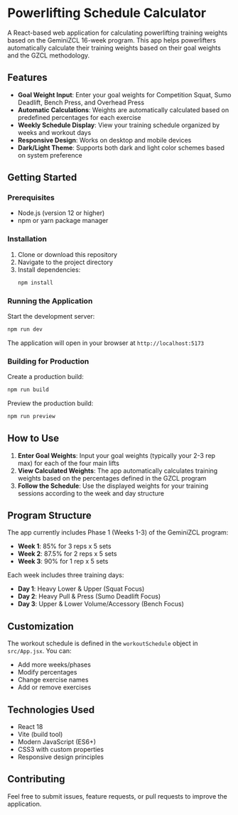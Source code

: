# Powerlifting Schedule Calculator

A React-based web application for calculating powerlifting training weights based on the GeminiZCL 16-week program. This app helps powerlifters automatically calculate their training weights based on their goal weights and the GZCL methodology.

## Features

- **Goal Weight Input**: Enter your goal weights for Competition Squat, Sumo Deadlift, Bench Press, and Overhead Press
- **Automatic Calculations**: Weights are automatically calculated based on predefined percentages for each exercise
- **Weekly Schedule Display**: View your training schedule organized by weeks and workout days
- **Responsive Design**: Works on desktop and mobile devices
- **Dark/Light Theme**: Supports both dark and light color schemes based on system preference

## Getting Started

### Prerequisites

- Node.js (version 12 or higher)
- npm or yarn package manager

### Installation

1. Clone or download this repository
2. Navigate to the project directory
3. Install dependencies:
   ```bash
   npm install
   ```

### Running the Application

Start the development server:
```bash
npm run dev
```

The application will open in your browser at `http://localhost:5173`

### Building for Production

Create a production build:
```bash
npm run build
```

Preview the production build:
```bash
npm run preview
```

## How to Use

1. **Enter Goal Weights**: Input your goal weights (typically your 2-3 rep max) for each of the four main lifts
2. **View Calculated Weights**: The app automatically calculates training weights based on the percentages defined in the GZCL program
3. **Follow the Schedule**: Use the displayed weights for your training sessions according to the week and day structure

## Program Structure

The app currently includes Phase 1 (Weeks 1-3) of the GeminiZCL program:

- **Week 1**: 85% for 3 reps x 5 sets
- **Week 2**: 87.5% for 2 reps x 5 sets  
- **Week 3**: 90% for 1 rep x 5 sets

Each week includes three training days:
- **Day 1**: Heavy Lower & Upper (Squat Focus)
- **Day 2**: Heavy Pull & Press (Sumo Deadlift Focus)
- **Day 3**: Upper & Lower Volume/Accessory (Bench Focus)

## Customization

The workout schedule is defined in the `workoutSchedule` object in `src/App.jsx`. You can:
- Add more weeks/phases
- Modify percentages
- Change exercise names
- Add or remove exercises

## Technologies Used

- React 18
- Vite (build tool)
- Modern JavaScript (ES6+)
- CSS3 with custom properties
- Responsive design principles

## Contributing

Feel free to submit issues, feature requests, or pull requests to improve the application.